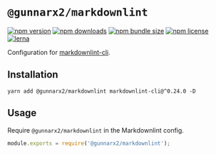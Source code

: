 # `@gunnarx2/markdownlint`

[![npm version](https://img.shields.io/npm/v/@gunnarx2/markdownlint.svg)](https://www.npmjs.com/package/@gunnarx2/markdownlint)
[![npm downloads](https://img.shields.io/npm/dm/@gunnarx2/markdownlint.svg)](https://www.npmjs.com/package/@gunnarx2/markdownlint)
[![npm bundle size](https://img.shields.io/bundlephobia/minzip/@gunnarx2/markdownlint)](https://www.npmjs.com/package/@gunnarx2/markdownlint)
[![npm license](https://img.shields.io/npm/l/@gunnarx2/markdownlint)](https://www.npmjs.com/package/@gunnarx2/markdownlint)
[![lerna](https://img.shields.io/badge/maintained%20with-lerna-cc00ff.svg)](https://lerna.js.org/)

Configuration for [markdownlint-cli](https://github.com/igorshubovych/markdownlint-cli).

## Installation

```shell
yarn add @gunnarx2/markdownlint markdownlint-cli@^0.24.0 -D
```

## Usage

Require `@gunnarx2/markdownlint` in the Markdownlint config.

```javascript
module.exports = require('@gunnarx2/markdownlint');
```
